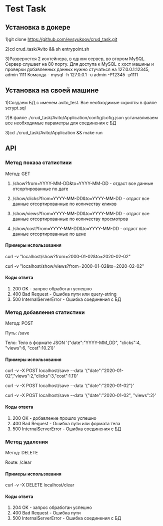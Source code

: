 #  Test Task

## Установка в докере

1)git clone https://github.com/evsyukoov/crud_task.git

2)cd crud_task/Avito && sh entrypoint.sh

3)Развернется 2 контейнера, в одном сервер, во втором MySQL. Сервер слушает на 80 порту.
Для доступа к MySQL c хост машины и проверки добавленных данных нужно стучаться на 127.0.0.1:12345, admin 1111
Команда - mysql -h 127.0.0.1 -u admin -P12345 -p1111

##  Установка на своей машине

1)Создаем БД с именем avito_test.  Все необходимые скрипты в файле scrypt.sql

2)В файле ./crud_task/Avito/Application/config/cofig.json устанавливаем все необходимые параметры для соединения с БД

3)cd ./crud_task/Avito/Application && make run

## API

### Метод показа статистики

Метод: GET

1) /show?from=YYYY-MM-DD&to=YYYY-MM-DD - отдаст все данные отсортированные по дате
   
2) /show/clicks?from=YYYY-MM-DD&to=YYYY-MM-DD - отдаст все данные отсортированные по количеству кликов
   
3) /show/views?from=YYYY-MM-DD&to=YYYY-MM-DD - отдаст все данные отсортированные по количеству просмотров
   
4) /show/cost?from=YYYY-MM-DD&to=YYYY-MM-DD - отдаст все данные отсортированные по цене

#### Примеры использования

curl -v  "localhost/show?from=2000-01-02&to=2020-02-02"

curl -v  "localhost/show/views?from=2000-01-02&to=2020-02-02"

#### Коды ответа

1) 200 OK - запрос обработан успешно
2) 400 Bad Request - Ошибка пути или query-string
3) 500  InternalServerError - Ошибка соединения с БД

### Метод добавления статистики

Метод: POST

Путь: /save

Тело:  Тело в формате JSON '{"date":"YYYY-MM_DD", "clicks":4, "views":6, "cost":10.21}'

#### Примеры использования

curl -v -X POST localhost/save --data '{"date":"2020-01-02","views":2,"clicks":3,"cost":1.11}'

curl -v -X POST localhost/save --data '{"date":"2020-01-02"}'

curl -v -X POST localhost/save --data '{"date":"2020-01-02", "views":2}'

#### Коды ответа

1) 200 OK - добавление прошло успешно
2) 400 Bad Request - Ошибка пути или формата тела
3) 500  InternalServerError - Ошибка соединения с БД
   

### Метод удаления

Метод: DELETE

Route: /clear

#### Примеры использования

curl -v -X DELETE localhost/clear

#### Коды ответа

1) 204 OK - запрос обработан успешно
2) 400 Bad Request - Ошибка пути
3) 500  InternalServerError - Ошибка соединения с БД